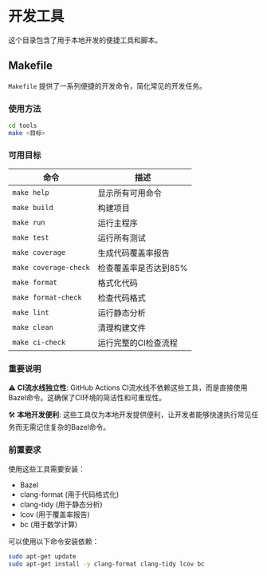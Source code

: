 # 开发工具

这个目录包含了用于本地开发的便捷工具和脚本。

## Makefile

`Makefile` 提供了一系列便捷的开发命令，简化常见的开发任务。

### 使用方法

```bash
cd tools
make <目标>
```

### 可用目标

| 命令 | 描述 |
|------|------|
| `make help` | 显示所有可用命令 |
| `make build` | 构建项目 |
| `make run` | 运行主程序 |
| `make test` | 运行所有测试 |
| `make coverage` | 生成代码覆盖率报告 |
| `make coverage-check` | 检查覆盖率是否达到85% |
| `make format` | 格式化代码 |
| `make format-check` | 检查代码格式 |
| `make lint` | 运行静态分析 |
| `make clean` | 清理构建文件 |
| `make ci-check` | 运行完整的CI检查流程 |

### 重要说明

⚠️ **CI流水线独立性**: GitHub Actions CI流水线不依赖这些工具，而是直接使用Bazel命令。这确保了CI环境的简洁性和可重现性。

🛠️ **本地开发便利**: 这些工具仅为本地开发提供便利，让开发者能够快速执行常见任务而无需记住复杂的Bazel命令。

### 前置要求

使用这些工具需要安装：
- Bazel
- clang-format (用于代码格式化)
- clang-tidy (用于静态分析)
- lcov (用于覆盖率报告)
- bc (用于数学计算)

可以使用以下命令安装依赖：
```bash
sudo apt-get update
sudo apt-get install -y clang-format clang-tidy lcov bc
``` 
